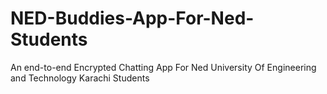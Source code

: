 # NED-Buddies-App-For-Ned-Students
An end-to-end Encrypted Chatting App For Ned University Of Engineering and Technology Karachi Students
